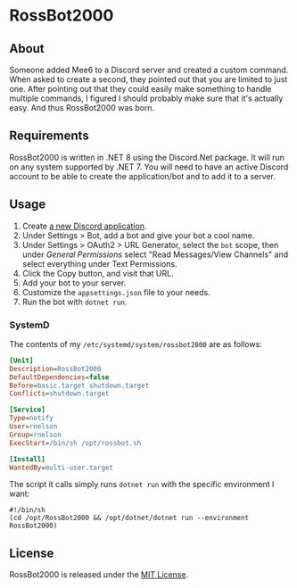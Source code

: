# RossBot2000

## About
Someone added Mee6 to a Discord server and 
created a custom command. When asked to create 
a second, they pointed out that you are limited 
to just one. After pointing out that they could 
easily make something to handle multiple commands, 
I figured I should probably make sure that it's 
actually easy. And thus RossBot2000 was born.

## Requirements
RossBot2000 is written in .NET 8 using the Discord.Net package. It will run on any system supported by 
.NET 7. You will need to have an active Discord account to be able to create the application/bot and to 
add it to a server.

## Usage
1. Create [a new Discord application](https://discord.com/developers/applications).
2. Under Settings > Bot, add a bot and give your bot a cool name.
3. Under Settings > OAuth2 > URL Generator, select the `bot` scope, then under *General Permissions* select "Read Messages/View Channels" and select everything under Text Permissions.
4. Click the Copy button, and visit that URL.
5. Add your bot to your server.
6. Customize the `appsettings.json` file to your needs.
7. Run the bot with `dotnet run`.

### SystemD
The contents of my `/etc/systemd/system/rossbot2000` are as follows:

```ini
[Unit]
Description=RossBot2000
DefaultDependencies=false
Before=basic.target shutdown.target
Conflicts=shutdown.target

[Service]
Type=notify
User=rnelson
Group=rnelson
ExecStart=/bin/sh /opt/rossbot.sh

[Install]
WantedBy=multi-user.target
```

The script it calls simply runs `dotnet run` with the specific environment I want:

```shell
#!/bin/sh
(cd /opt/RossBot2000 && /opt/dotnet/dotnet run --environment RossBot2000)
```

## License

RossBot2000 is released under the [MIT License](http://rnelson.mit-license.org).
